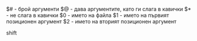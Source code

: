 $# - брой аргументи
$@ - дава аргументите, като ги слага в кавички
$* - не слага в кавички
$0 - името на файла
$1 - името на първият позиционен аргумент
$2 - името на вторият позиционен аргумент

shift
